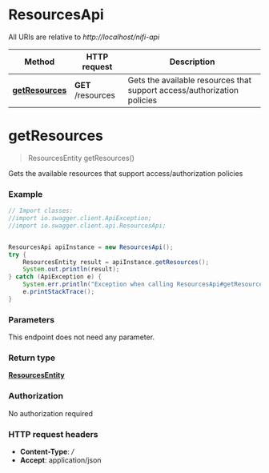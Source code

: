 # ResourcesApi

All URIs are relative to *http://localhost/nifi-api*

Method | HTTP request | Description
------------- | ------------- | -------------
[**getResources**](ResourcesApi.md#getResources) | **GET** /resources | Gets the available resources that support access/authorization policies


<a name="getResources"></a>
# **getResources**
> ResourcesEntity getResources()

Gets the available resources that support access/authorization policies



### Example
```java
// Import classes:
//import io.swagger.client.ApiException;
//import io.swagger.client.api.ResourcesApi;


ResourcesApi apiInstance = new ResourcesApi();
try {
    ResourcesEntity result = apiInstance.getResources();
    System.out.println(result);
} catch (ApiException e) {
    System.err.println("Exception when calling ResourcesApi#getResources");
    e.printStackTrace();
}
```

### Parameters
This endpoint does not need any parameter.

### Return type

[**ResourcesEntity**](ResourcesEntity.md)

### Authorization

No authorization required

### HTTP request headers

 - **Content-Type**: *_/_*
 - **Accept**: application/json

